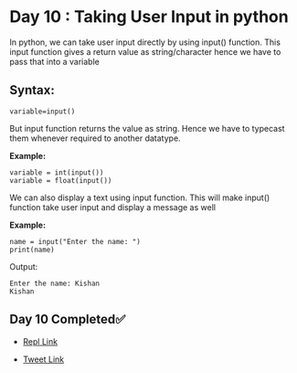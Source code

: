 # Day 10 : Taking User Input in python
In python, we can take user input directly by using input() function. This input function gives a return value as string/character hence we have to pass that into a variable

## Syntax:
```
variable=input()
```

But input function returns the value as string. Hence we have to typecast them whenever required to another datatype.

**Example:**
```
variable = int(input())
variable = float(input())
```

We can also display a text using input function. This will make input() function take user input and display a message as well

**Example:**
```
name = input("Enter the name: ")
print(name)
```

Output:
```
Enter the name: Kishan
Kishan
```


## Day 10 Completed✅ 

* [Repl Link](https://replit.com/@kishanrajput23/10-Day10-Taking-User-Input)

* [Tweet Link](https://twitter.com/kishan_rajput23/status/1600516846029275137?s=20&t=xtZ91-Nl8GXvDQiBSBPVew)
